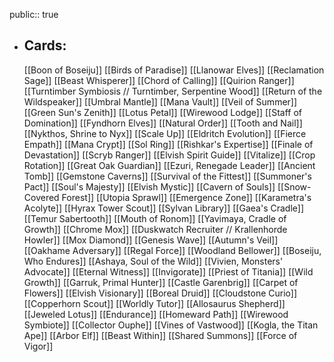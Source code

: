 public:: true
- ## Cards:
	[[Boon of Boseiju]]
	[[Birds of Paradise]]
	[[Llanowar Elves]]
	[[Reclamation Sage]]
	[[Beast Whisperer]]
	[[Chord of Calling]]
	[[Quirion Ranger]]
	[[Turntimber Symbiosis // Turntimber, Serpentine Wood]]
	[[Return of the Wildspeaker]]
	[[Umbral Mantle]]
	[[Mana Vault]]
	[[Veil of Summer]]
	[[Green Sun's Zenith]]
	[[Lotus Petal]]
	[[Wirewood Lodge]]
	[[Staff of Domination]]
	[[Fyndhorn Elves]]
	[[Natural Order]]
	[[Tooth and Nail]]
	[[Nykthos, Shrine to Nyx]]
	[[Scale Up]]
	[[Eldritch Evolution]]
	[[Fierce Empath]]
	[[Mana Crypt]]
	[[Sol Ring]]
	[[Rishkar's Expertise]]
	[[Finale of Devastation]]
	[[Scryb Ranger]]
	[[Elvish Spirit Guide]]
	[[Vitalize]]
	[[Crop Rotation]]
	[[Great Oak Guardian]]
	[[Ezuri, Renegade Leader]]
	[[Ancient Tomb]]
	[[Gemstone Caverns]]
	[[Survival of the Fittest]]
	[[Summoner's Pact]]
	[[Soul's Majesty]]
	[[Elvish Mystic]]
	[[Cavern of Souls]]
	[[Snow-Covered Forest]]
	[[Utopia Sprawl]]
	[[Emergence Zone]]
	[[Karametra's Acolyte]]
	[[Hyrax Tower Scout]]
	[[Sylvan Library]]
	[[Gaea's Cradle]]
	[[Temur Sabertooth]]
	[[Mouth of Ronom]]
	[[Yavimaya, Cradle of Growth]]
	[[Chrome Mox]]
	[[Duskwatch Recruiter // Krallenhorde Howler]]
	[[Mox Diamond]]
	[[Genesis Wave]]
	[[Autumn's Veil]]
	[[Oakhame Adversary]]
	[[Regal Force]]
	[[Woodland Bellower]]
	[[Boseiju, Who Endures]]
	[[Ashaya, Soul of the Wild]]
	[[Vivien, Monsters' Advocate]]
	[[Eternal Witness]]
	[[Invigorate]]
	[[Priest of Titania]]
	[[Wild Growth]]
	[[Garruk, Primal Hunter]]
	[[Castle Garenbrig]]
	[[Carpet of Flowers]]
	[[Elvish Visionary]]
	[[Boreal Druid]]
	[[Cloudstone Curio]]
	[[Copperhorn Scout]]
	[[Worldly Tutor]]
	[[Allosaurus Shepherd]]
	[[Jeweled Lotus]]
	[[Endurance]]
	[[Homeward Path]]
	[[Wirewood Symbiote]]
	[[Collector Ouphe]]
	[[Vines of Vastwood]]
	[[Kogla, the Titan Ape]]
	[[Arbor Elf]]
	[[Beast Within]]
	[[Shared Summons]]
	[[Force of Vigor]]
